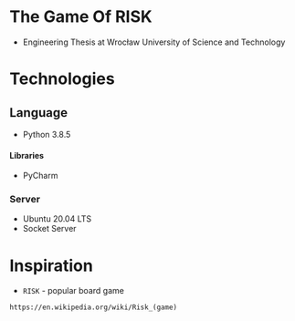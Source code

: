 # The Game Of RISK
* Engineering Thesis at Wrocław University of Science and Technology

# Technologies

## Language

* Python 3.8.5

#### Libraries
* PyCharm
### Server
* Ubuntu 20.04 LTS
* Socket Server
# Inspiration
* `RISK` - popular board game
```
https://en.wikipedia.org/wiki/Risk_(game)
```
